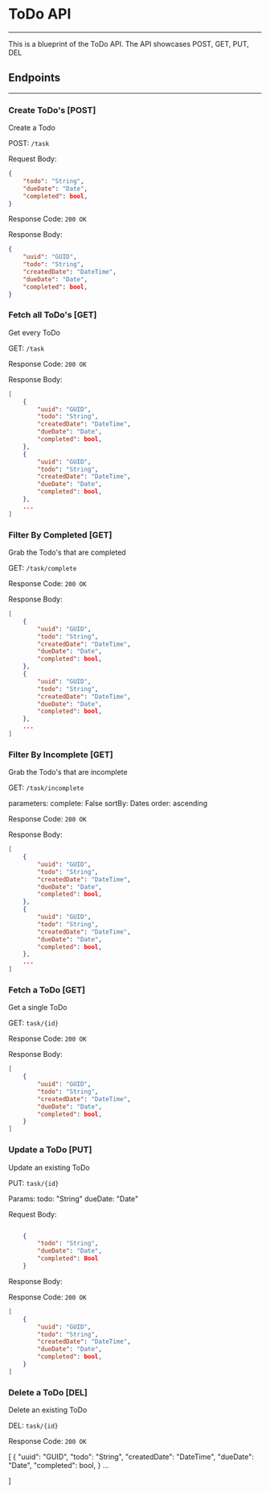 # ToDo API
---
This is a blueprint of the ToDo API. The API showcases POST, GET, PUT, DEL

## Endpoints
---

### Create ToDo's [POST]
Create a Todo

POST: `/task`

Request Body:
```json
{
    "todo": "String",
    "dueDate": "Date",
    "completed": bool,
}
```
Response Code: `200 OK`

Response Body:

```json
{   
    "uuid": "GUID",
    "todo": "String",
    "createdDate": "DateTime",
    "dueDate": "Date",
    "completed": bool,
}
```

### Fetch all ToDo's [GET]
Get every ToDo

GET: `/task`

Response Code: `200 OK`

Response Body:

```json
[
    {
        "uuid": "GUID",
        "todo": "String",
        "createdDate": "DateTime",
        "dueDate": "Date",
        "completed": bool,
    },
    {
        "uuid": "GUID",
        "todo": "String",
        "createdDate": "DateTime",
        "dueDate": "Date",
        "completed": bool,
    },
    ...
]
```

### Filter By Completed  [GET]
Grab the Todo's that are completed

GET: `/task/complete`



Response Code: `200 OK`

Response Body:

```json
[
    {
        "uuid": "GUID",
        "todo": "String",
        "createdDate": "DateTime",
        "dueDate": "Date",
        "completed": bool,
    },
    {
        "uuid": "GUID",
        "todo": "String",
        "createdDate": "DateTime",
        "dueDate": "Date",
        "completed": bool,
    },
    ...
]
```


### Filter By Incomplete [GET]
Grab the Todo's that are incomplete

GET: `/task/incomplete`

parameters:
    complete: False
    sortBy: Dates
    order: ascending

Response Code: `200 OK`

Response Body:

```json
[
    {
        "uuid": "GUID",
        "todo": "String",
        "createdDate": "DateTime",
        "dueDate": "Date",
        "completed": bool,
    },
    {
        "uuid": "GUID",
        "todo": "String",
        "createdDate": "DateTime",
        "dueDate": "Date",
        "completed": bool,
    },
    ...
]
```

### Fetch a ToDo [GET]
Get a single ToDo

GET: `task/{id}`

Response Code: `200 OK`

Response Body:

```json
[
    {
        "uuid": "GUID",
        "todo": "String",
        "createdDate": "DateTime",
        "dueDate": "Date",
        "completed": bool,
    }
]
```

### Update a ToDo [PUT]
Update an existing ToDo

PUT: `task/{id}`

Params: 
    todo: "String"
    dueDate: "Date"

Request Body:
```json

    {
        "todo": "String",
        "dueDate": "Date",
        "completed": Bool
    }
```

Response Body:

Response Code: `200 OK`

```json
[
    {
        "uuid": "GUID",
        "todo": "String",
        "createdDate": "DateTime",
        "dueDate": "Date",
        "completed": bool,
    }
]
```

### Delete a ToDo [DEL]
Delete an existing ToDo

DEL: `task/{id}`

Response Code: `200 OK`

[
    {
        "uuid": "GUID",
        "todo": "String",
        "createdDate": "DateTime",
        "dueDate": "Date",
        "completed": bool,
    } ...

]

